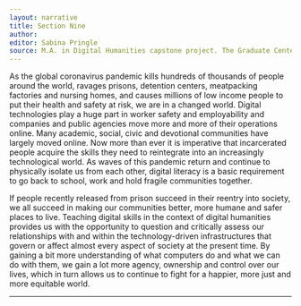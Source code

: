 ```yaml
---
layout: narrative
title: Section Nine
author:
editor: Sabina Pringle
source: M.A. in Digital Humanities capstone project. The Graduate Center - CUNY. May 2020
---
```


As the global coronavirus pandemic kills hundreds of thousands of people around the world, ravages prisons, detention centers, meatpacking factories and nursing homes, and causes millions of low income people to put their health and safety at risk, we are in a changed world. Digital technologies play a huge part in worker safety and employability and companies and public agencies move more and more of their operations online.  Many academic, social, civic and devotional communities have largely moved online. Now more than ever it is imperative that incarcerated people acquire the skills they need to reintegrate into an increasingly technological world. As waves of this pandemic return and continue to physically isolate us from each other, digital literacy is a basic requirement to go back to school, work and hold fragile communities together.

If people recently released from prison succeed in their reentry into society, we all succeed in making our communities better, more humane and safer places to live. Teaching digital skills in the context of digital humanities provides us with the opportunity to question and critically assess our relationships with and within the technology-driven infrastructures that govern or affect almost every aspect of society at the present time. By gaining a bit more understanding of what computers do and what we can do with them, we gain a lot more agency, ownership and control over our lives, which in turn allows us to continue to fight for a happier, more just and more equitable world.

---
